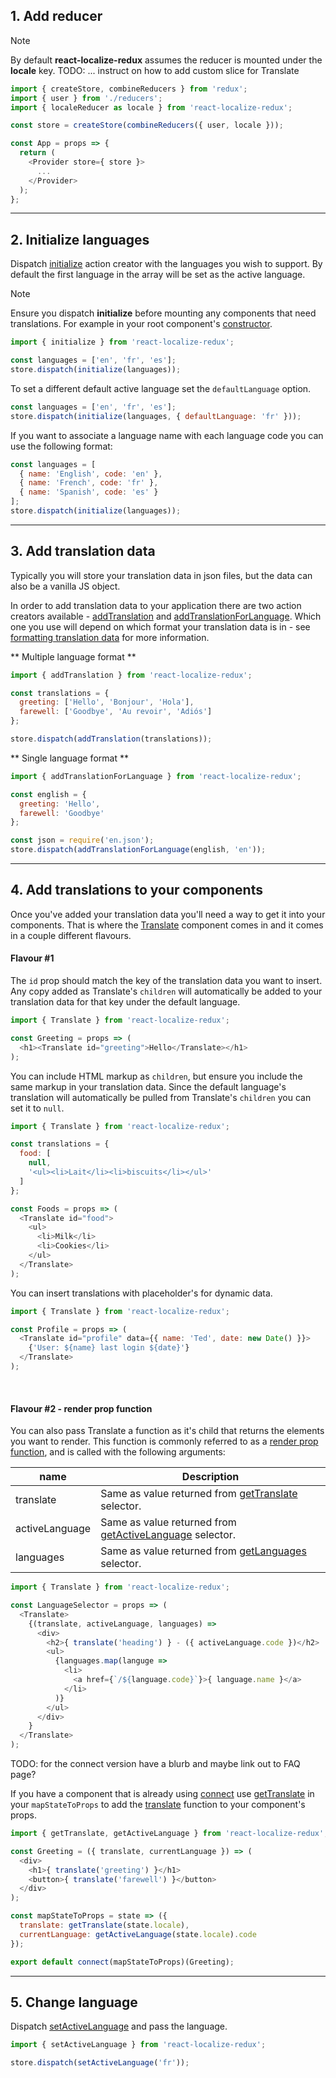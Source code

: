 ## 1. Add reducer

<div class="admonition note">
  <p class="first admonition-title">Note</p>
  <p class="last">By default <strong>react-localize-redux</strong> assumes the reducer is mounted under the <strong>locale</strong> key. TODO: ... instruct on how to add custom slice for Translate</p>
</div>

```javascript
import { createStore, combineReducers } from 'redux';
import { user } from './reducers';
import { localeReducer as locale } from 'react-localize-redux';

const store = createStore(combineReducers({ user, locale }));

const App = props => {
  return (
    <Provider store={ store }>
      ...
    </Provider>
  );
};
```


---------------


## 2. Initialize languages

Dispatch [initialize](api/action-creators#initializelanguages-options) action creator with the languages you wish to support. By default the first language in the array will be set as the active language.

<div class="admonition note">
  <p class="first admonition-title">Note</p>
  <p class="last">Ensure you dispatch <strong>initialize</strong> before mounting any components that need translations. For example in your root component's <a href="https://reactjs.org/docs/react-component.html#constructor" target="_blank">constructor</a>.</p>
</div>

```javascript
import { initialize } from 'react-localize-redux';

const languages = ['en', 'fr', 'es'];
store.dispatch(initialize(languages));
```

To set a different default active language set the `defaultLanguage` option.

```javascript
const languages = ['en', 'fr', 'es'];
store.dispatch(initialize(languages, { defaultLanguage: 'fr' }));
```

If you want to associate a language name with each language code you can use the following format:

```javascript
const languages = [
  { name: 'English', code: 'en' },
  { name: 'French', code: 'fr' },
  { name: 'Spanish', code: 'es' }
];
store.dispatch(initialize(languages));
```


---------------



## 3. Add translation data

Typically you will store your translation data in json files, but the data can also be a vanilla JS object. 

In order to add translation data to your application there are two action creators available - [addTranslation](/api/action-creators#addtranslationdata) and [addTranslationForLanguage](/api/action-creators#addtranslationforlanguagedata-language). Which one you use will depend on which format your translation data is in - see [formatting translation data](/formatting-translation-data) for more information.

** Multiple language format **

```javascript
import { addTranslation } from 'react-localize-redux';

const translations = {
  greeting: ['Hello', 'Bonjour', 'Hola'],
  farewell: ['Goodbye', 'Au revoir', 'Adiós']
};

store.dispatch(addTranslation(translations));
```

** Single language format **

```javascript
import { addTranslationForLanguage } from 'react-localize-redux';

const english = {
  greeting: 'Hello',
  farewell: 'Goodbye'
};

const json = require('en.json');
store.dispatch(addTranslationForLanguage(english, 'en'));
```



---------------



## 4. Add translations to your components

Once you've added your translation data you'll need a way to get it into your components. That is where the [Translate]() component comes in and it comes in a couple different flavours.

#### Flavour #1

The `id` prop should match the key of the translation data you want to insert. Any copy added as Translate's `children` will automatically be added to your translation data for that key under the default language. 

```javascript
import { Translate } from 'react-localize-redux';

const Greeting = props => (
  <h1><Translate id="greeting">Hello</Translate></h1>
);
```

You can include HTML markup as `children`, but ensure you include the same markup in your translation data. Since the default language's translation will automatically be pulled from Translate's `children` you can set it to `null`.

```javascript
import { Translate } from 'react-localize-redux';

const translations = {
  food: [
    null,
    '<ul><li>Lait</li><li>biscuits</li></ul>'
  ]
};

const Foods = props => (
  <Translate id="food">
    <ul>
      <li>Milk</li>
      <li>Cookies</li>
    </ul>
  </Translate>
);
```

You can insert translations with placeholder's for dynamic data.

```javascript
import { Translate } from 'react-localize-redux';

const Profile = props => (
  <Translate id="profile" data={{ name: 'Ted', date: new Date() }}>
    {'User: ${name} last login ${date}'}
  </Translate>
);
```
<br/>

#### Flavour #2 - render prop function

You can also pass Translate a function as it's child that returns the elements you want to render. This function is commonly referred to as a [render prop function](https://reactjs.org/docs/render-props.html), and is called with the following arguments:

name | Description
--------- | ------------
translate  | Same as value returned from [getTranslate](/api/selectors/#translatekey-string-string-data-options) selector.
activeLanguage | Same as value returned from [getActiveLanguage](/api/selectors/#getactivelanguagestate) selector.
languages | Same as value returned from [getLanguages](/api/selectors/#getlanguagesstate) selector.



```javascript
import { Translate } from 'react-localize-redux';

const LanguageSelector = props => (
  <Translate>
    {(translate, activeLanguage, languages) =>
      <div>
        <h2>{ translate('heading') } - ({ activeLanguage.code })</h2>
        <ul>
          {languages.map(languge =>
            <li>
              <a href={`/${language.code}`}>{ language.name }</a>
            </li>
          )}
        </ul>
      </div>
    }
  </Translate>
);
```

TODO: for the connect version have a blurb and maybe link out to FAQ page?


If you have a component that is already using [connect](https://github.com/reactjs/react-redux/blob/master/docs/api.md#connectmapstatetoprops-mapdispatchtoprops-mergeprops-options) use [getTranslate](/api/selectors#gettranslatestate) in your `mapStateToProps` to add the [translate](/api/selectors#translatekey-string-string-data) function to your component's props.

```javascript
import { getTranslate, getActiveLanguage } from 'react-localize-redux';

const Greeting = ({ translate, currentLanguage }) => (
  <div>
    <h1>{ translate('greeting') }</h1>
    <button>{ translate('farewell') }</button>
  </div>
);

const mapStateToProps = state => ({
  translate: getTranslate(state.locale),
  currentLanguage: getActiveLanguage(state.locale).code
});

export default connect(mapStateToProps)(Greeting);
```



---------------



## 5. Change language

Dispatch [setActiveLanguage](/api/action-creators#setactivelanguagelanguage) and pass the language.

```javascript
import { setActiveLanguage } from 'react-localize-redux';

store.dispatch(setActiveLanguage('fr'));
```